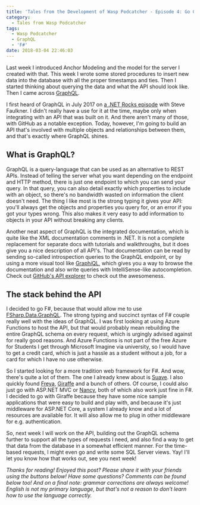 ```yaml
---
title: 'Tales from the Development of Wasp Podcatcher - Episode 4: Go GraphQL'
category:
  - Tales from Wasp Podcatcher
tags:
  - Wasp Podcatcher
  - GraphQL
  - 'F#'
date: 2018-03-04 22:46:03
---
```



Last week I introduced Anchor Modeling and the model for the server I created with that. This week I wrote some stored procedures to insert new data into the database with all the proper timestamps and ties. Then I started thinking about querying the data and what the API should look like. Then I came across [GraphQL](https://graphql.org).

I first heard of GraphQL in July 2017 on [a .NET Rocks episode](https://dotnetrocks.com/?show=1462) with Steve Faulkner. I didn't really have a use for it at the time, maybe only when integrating with an API that was built on it. And there aren't many of those, with GitHub as a notable exception. Today, however, I'm going to build an API that's involved with multiple objects and relationships between them, and that's exactly where GraphQL shines.

<!-- more -->

## What is GraphQL?
GraphQL is a query-language that can be used as an alternative to REST APIs. Instead of telling the server what you want depending on the endpoint and HTTP method, there is just one endpoint to which you can send your query. In that query, you can also detail exactly which properties to include with an object, so there's no bandwidth wasted on information the client doesn't need. The thing I like most is the strong typing it gives your API: you'll always get the objects and properties you query for, or an error if you got your types wrong. This also makes it very easy to add information to objects in your API without breaking any clients.

Another neat aspect of GraphQL is the integrated documentation, which is quite like the XML documentation comments in .NET. It is not a complete replacement for separate docs with tutorials and walkthroughs, but it does give you a nice description of all API's. That documentation can be read by sending so-called introspection queries to the GraphQL endpoint, or by using a more visual tool like [Graph*i*QL](https://github.com/graphql/graphiql), which gives you a way to browse the documentation and also write queries with IntelliSense-like autocompletion. Check out [GitHub's API explorer](https://developer.github.com/v4/explorer/) to check out the awesomeness.

## The stack behind the API
I decided to go F#, because that would allow me to use [FSharp.Data.GraphQL](https://fsprojects.github.io/FSharp.Data.GraphQL/). The strong typing and succinct syntax of F# couple really well with the ideas of GraphQL. I was first looking at using Azure Functions to host the API, but that would probably mean rebuilding the entire GraphQL schema on every request, which is urgingly advised against for really good reasons. And Azure Functions is not part of the free Azure for Students I get through Microsoft Imagine via university, so I would have to get a credit card, which is just a hassle as a student without a job, for a card for which I have no use otherwise.

So I started looking for a more tradition web framework for F#. And wow, there's quite a lot of them. The one I already knew about is [Suave](https://suave.io/). I also quickly found [Freya](https://freya.io/), [Giraffe](https://github.com/giraffe-fsharp/giraffe) and a bunch of others. Of course, I could also just go with ASP.NET MVC or [Nancy](http://nancyfx.org/), both of which also work just fine in F#. I decided to go with Giraffe because they have some nice sample applications that were easy to build and play with, and because it's just middleware for ASP.NET Core, a system I already know and a lot of resources are available for. It will also allow me to plug in other middleware for e.g. authentication.

So, next week I will work on the API, building out the GraphQL schema further to support all the types of requests I need, and also find a way to get that data from the database in a somewhat efficient manner. For the time-based requests, I might even go and write some SQL Server views. Yay! I'll let you know how that works out, see you next week!

*Thanks for reading! Enjoyed this post? Please share it with your friends using the buttons below! Have some questions? Comments can be found below too! And on a final note: grammar corrections are always welcome! English is not my primary language, but that's not a reason to don't learn how to use the language correctly.*